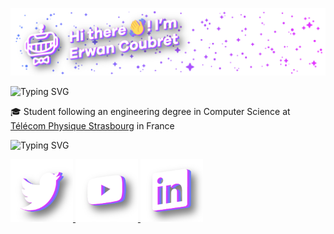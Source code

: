 ![Banner](bannNom.png)

![Typing SVG](https://readme-typing-svg.herokuapp.com?font=Arial+Black&size=30&color=FFFFFF&width=1000&lines=Who+am+I+%3F+%F0%9F%91%80)

🎓 Student following an engineering degree in Computer Science at [Télécom Physique Strasbourg](https://www.telecom-physique.fr/) in France

![Typing SVG](https://readme-typing-svg.herokuapp.com?font=Arial+Black&size=30&color=FFFFFF&width=1000&lines=My+social+networks++%F0%9F%96%87%EF%B8%8F)

<p float="left">
  <a href="https://twitter.com/ErwanCoubret"> <img src="/twitter.png" width="100" /> </a>
  <a href="https://www.youtube.com/channel/UCQ-GCidohpSwrlAabQ1iLoQ"> <img src="/youtube.png" width="100" /> </a>
  <a href="https://www.linkedin.com/in/erwan-coubret/"> <img src="/linkedin.png" width="100" /> </a>
</p>
